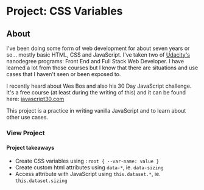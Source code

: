# Project: CSS Variables

## About
I've been doing some form of web development for about seven years or so... mostly basic HTML, CSS and JavaScript. I've taken two of [Udacity's](https://www.udacity.com) nanodegree programs: Front End and Full Stack Web Developer. I have learned a lot from those courses but I know that there are situations and use cases that I haven't seen or been exposed to.

I recently heard about Wes Bos and also his 30 Day JavaScript challenge. It's a free course (at least during the writing of this) and it can be found here: [javascript30.com](https://javascript30.com)

This project is a practice in writing vanilla JavaScript and to learn about other use cases.

### View Project
<!-- [Click here to view the live project.](https://junclemente.github.io/j30-cssclock/) -->


#### Project takeaways
* Create CSS variables using `:root { --var-name: value }`
* Create custom html attributes using `data-*`, ie. `data-sizing`
* Access attribute with JavaScript using `this.dataset.*`, ie. `this.dataset.sizing`